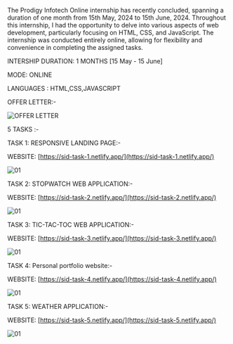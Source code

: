 The Prodigy Infotech Online internship has recently concluded, spanning a duration of one month from 15th May, 2024 to 15th June, 2024. Throughout this internship, I had the opportunity to delve into various aspects of web development, particularly focusing on HTML, CSS, and JavaScript. The internship was conducted entirely online, allowing for flexibility and convenience in completing the assigned tasks.

INTERSHIP DURATION: 1 MONTHS [15 May - 15 June]


MODE: ONLINE

LANGUAGES : HTML,CSS,JAVASCRIPT

OFFER LETTER:-

![OFFER LETTER](https://github.com/siddhant-gayakwad/Prodigy-InfoTech-/assets/101993978/06b4161d-c02b-4e2b-a3bc-4dbced38a7fc)

5 TASKS :-

TASK 1: RESPONSIVE LANDING PAGE:-

WEBSITE: [https://sid-task-1.netlify.app/](https://sid-task-1.netlify.app/)

![01](https://github.com/siddhant-gayakwad/Prodigy-InfoTech-/assets/101993978/09cab23a-1283-452f-b8e5-bbfdf3617eef)

TASK 2: STOPWATCH WEB APPLICATION:-

WEBSITE: [https://sid-task-2.netlify.app/](https://sid-task-2.netlify.app/)

![01](https://github.com/siddhant-gayakwad/Prodigy-InfoTech-/assets/101993978/067f7c55-c52f-432a-8638-3fb6535aeb67)

TASK 3: TIC-TAC-TOC WEB APPLICATION:-

WEBSITE: [https://sid-task-3.netlify.app/](https://sid-task-3.netlify.app/)

![01](https://github.com/siddhant-gayakwad/Prodigy-InfoTech-/assets/101993978/a4fa3e0a-ed0a-45ef-b1a7-73c17fe4d344)

TASK 4: Personal portfolio website:-

WEBSITE: [https://sid-task-4.netlify.app/](https://sid-task-4.netlify.app/)

![01]()

TASK 5: WEATHER APPLICATION:-

WEBSITE: [https://sid-task-5.netlify.app/](https://sid-task-5.netlify.app/)

![01](https://github.com/siddhant-gayakwad/Prodigy-InfoTech-/assets/101993978/9fb5e6eb-b11a-4038-9671-762bb4d897bc)
